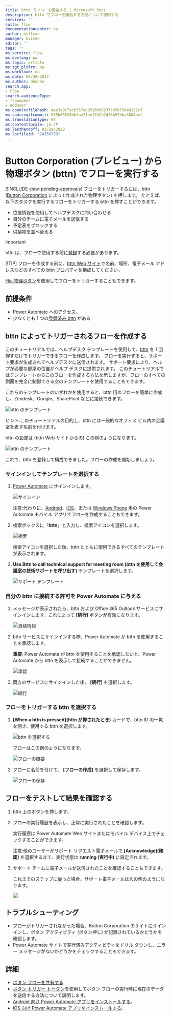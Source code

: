 ```yaml
---
title: bttn でフローを開始する | Microsoft Docs
description: bttn でフローを開始する方法について説明する
services: ''
suite: flow
documentationcenter: na
author: msftman
manager: kvivek
editor: ''
tags: ''
ms.service: flow
ms.devlang: na
ms.topic: article
ms.tgt_pltfrm: na
ms.workload: na
ms.date: 05/30/2017
ms.author: deonhe
search.app:
- Flow
search.audienceType:
- flowmaker
- enduser
ms.openlocfilehash: 4ee3a9c7acb567ed0516b682377e5b79d40132cf
ms.sourcegitcommit: 835b005284b9ae21ae1742a7d36b574ba3884bef
ms.translationtype: HT
ms.contentlocale: ja-JP
ms.lasthandoff: 01/29/2020
ms.locfileid: "74356739"
---
```

# <a name="run-your-flows-with-physical-buttons-bttns-from-the-button-corporation-preview"></a>Button Corporation (プレビュー) から物理ボタン (bttn) でフローを実行する
[!INCLUDE [view-pending-approvals](includes/cc-rebrand.md)]
フローをトリガーするには、bttn ([Button Corporation](https://my.bt.tn/) によって作成された物理ボタン) を押します。 たとえば、以下のタスクを実行するフローをトリガーする bttn を押すことができます。

* 位置情報を使用してヘルプデスクに問い合わせる
* 自分のチームに電子メールを送信する
* 予定表をブロックする
* 供給物を並べ替える

> [!IMPORTANT]
> bttn は、フローで使用する前に[登録](https://my.bt.tn/)する必要があります。
> 
> [!TIP]
> フローを作成する前に、[bttn Web サイト](https://my.bt.tn/)で名前、場所、電子メール アドレスなどのすべての bttn プロパティを構成してください。
> 
> 

[Flic 物理ボタン](flic-button-flows.md)を使用してフローをトリガーすることもできます。

## <a name="prerequisites"></a>前提条件
* [Power Automate](https://flow.microsoft.com) へのアクセス。
* 少なくとも 1 つの[登録済み bttn](https://my.bt.tn/) がある

## <a name="create-a-flow-thats-triggered-from-a-bttn"></a>bttn によってトリガーされるフローを作成する
このチュートリアルでは、ヘルプデスク テンプレートを使用して、[bttn](https://my.bt.tn/) を 1 回押すだけでトリガーできるフローを作成します。 フローを実行すると、サポート要求が生成されてヘルプデスクに送信されます。 サポート要求により、ヘルプが必要な部屋の位置がヘルプ デスクに提供されます。 このチュートリアルではテンプレートからこのフローを作成する方法を示しますが、フローのすべての側面を完全に制御できる空のテンプレートを使用することもできます。

これらのテンプレートのいずれかを使用すると、bttn 用のフローを簡単に作成し、Zendesk、Google、SharePoint などに接続できます。

![bttn のテンプレート](./media/bttn-button-flows/bttn-templates.png)

ヒント:このチュートリアルの目的上、bttn には一般的なオフィス ビル内の会議室を表す名前を付けます。

bttn の設定は (bttn Web サイトからの) この例のようになります。

![bttn のテンプレート](./media/bttn-button-flows/bttn-config.png)

これで、bttn を登録して構成できました。フローの作成を開始しましょう。

### <a name="sign-in-and-select-a-template"></a>サインインしてテンプレートを選択する
1. [Power Automate](https://flow.microsoft.com) にサインインします。
   
    ![サインイン](./media/bttn-button-flows/sign-into-flow.png)
   
    注意:代わりに、[Android](https://aka.ms/flowmobiledocsandroid)、[iOS](https://aka.ms/flowmobiledocsios)、または [Windows Phone](https://aka.ms/flowmobilewindows) 用の Power Automate モバイル アプリでフローを作成することもできます。
2. 検索ボックスに「**bttn**」と入力し、検索アイコンを選択します。
   
    ![検索](./media/bttn-button-flows/bttn-search-template.png)
   
    検索アイコンを選択した後、bttn とともに使用できるすべてのテンプレートが表示されます。
3. **Use Bttn to call technical support for meeting room (bttn を使用して会議室の技術サポートを呼び出す)** テンプレートを選択します。
   
    ![サポート テンプレート](./media/bttn-button-flows/bttn-select-template.png)

### <a name="authorize-power-automate-to-connect-to-your-bttn"></a>自分の bttn に接続する許可を Power Automate に与える
1. メッセージが表示されたら、bttn および Office 365 Outlook サービスにサインインします。これによって **[続行]** ボタンが有効になります。
   
    ![資格情報](./media/bttn-button-flows/bttn-provide-credentials.png)
2. bttn サービスにサインインする際、Power Automate が bttn を使用することを承認します。
   
    **重要**: Power Automate が bttn を使用することを承認しないと、Power Automate から bttn を表示して接続することができません。
   
    ![承認](./media/bttn-button-flows/authorize-bttn.png)
3. 両方のサービスにサインインした後、 **[続行]** を選択します。
   
    ![続行](./media/bttn-button-flows/continue.png)

### <a name="select-the-bttn-that-triggers-the-flow"></a>フローをトリガーする bttn を選択する
1. **[When a bttn is pressed]\(bttn が押されたとき)** カードで、bttn ID の一覧を開き、使用する bttn を選択します。
   
    ![bttn を選択する](./media/bttn-button-flows/bttn-id.png)
   
    フローはこの例のようになります。
   
    ![フローの概要](./media/bttn-button-flows/bttn-done.png)
2. フローに名前を付けて、 **[フローの作成]** を選択して保存します。
   
    ![フローの保存](./media/bttn-button-flows/save.png)

## <a name="test-your-flow-and-confirm-results"></a>フローをテストして結果を確認する
1. bttn 上のボタンを押します。
2. フローの実行履歴を表示し、正常に実行されたことを確認します。
   
    実行履歴は Power Automate Web サイトまたはモバイル デバイス上でチェックすることができます。
   
    注意:他のユーザーがサポート リクエスト電子メールで **[Acknowledge]\(確認)** を選択するまで、実行状態は **running (実行中)** に設定されます。
3. サポート チームに電子メールが送信されたことを確認することもできます。
   
    これまでのステップに従った場合、サポート電子メールは次の例のようになります。
   
    ![](./media/bttn-button-flows/support-request-email.png)

## <a name="troubleshooting"></a>トラブルシューティング
* フローがトリガーされなかった場合、Button Corporation のサイトにサインインし、ボタン アクティビティ (ボタン押し) が記録されているかどうかを確認します。
* Power Automate サイトで実行済みアクティビティをドリル ダウンし、エラー メッセージがないかどうかをチェックすることもできます。

## <a name="more-information"></a>詳細
* [ボタン フローを共有する](share-buttons.md)
* [ボタン トリガー トークン](introduction-to-button-trigger-tokens.md)を使用してボタン フローの実行時に現在のデータを送信する方法について説明します。
* [Android 向け Power Automate アプリをインストールする](https://aka.ms/flowmobiledocsandroid)。
* [iOS 向け Power Automate アプリをインストールする](https://aka.ms/flowmobiledocsios)。

